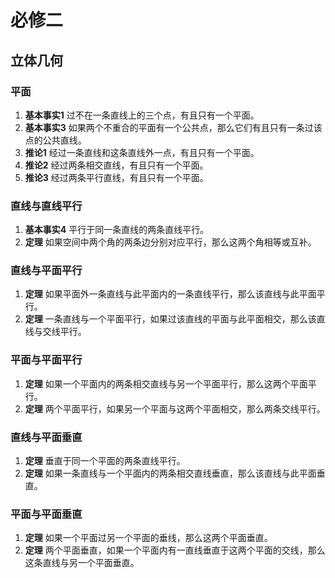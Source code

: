 # 必修二

## 立体几何

### 平面

1. **基本事实1** 过不在一条直线上的三个点，有且只有一个平面。
2. **基本事实3** 如果两个不重合的平面有一个公共点，那么它们有且只有一条过该点的公共直线。
3. **推论1** 经过一条直线和这条直线外一点，有且只有一个平面。
4. **推论2** 经过两条相交直线，有且只有一个平面。
5. **推论3** 经过两条平行直线，有且只有一个平面。

### 直线与直线平行

1. **基本事实4** 平行于同一条直线的两条直线平行。
2. **定理** 如果空间中两个角的两条边分别对应平行，那么这两个角相等或互补。

### 直线与平面平行

1. **定理** 如果平面外一条直线与此平面内的一条直线平行，那么该直线与此平面平行。
2. **定理** 一条直线与一个平面平行，如果过该直线的平面与此平面相交，那么该直线与交线平行。

### 平面与平面平行

1. **定理** 如果一个平面内的两条相交直线与另一个平面平行，那么这两个平面平行。
2. **定理** 两个平面平行，如果另一个平面与这两个平面相交，那么两条交线平行。

### 直线与平面垂直

1. **定理** 垂直于同一个平面的两条直线平行。
2. **定理** 如果一条直线与一个平面内的两条相交直线垂直，那么该直线与此平面垂直。

### 平面与平面垂直

1. **定理** 如果一个平面过另一个平面的垂线，那么这两个平面垂直。
2. **定理** 两个平面垂直，如果一个平面内有一直线垂直于这两个平面的交线，那么这条直线与另一个平面垂直。